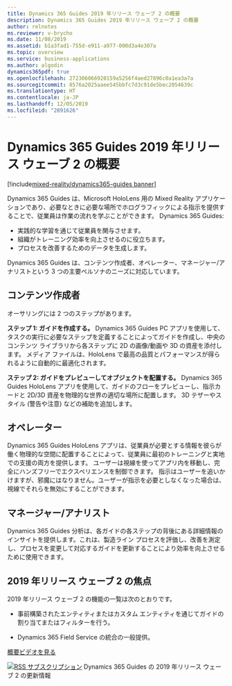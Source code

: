 ```yaml
---
title: Dynamics 365 Guides 2019 年リリース ウェーブ 2 の概要
description: Dynamics 365 Guides 2019 年リリース ウェーブ 2 の概要
author: relnotes
ms.reviewer: v-brycho
ms.date: 11/08/2019
ms.assetid: b1a3fad1-755d-e911-a977-000d3a4e307a
ms.topic: overview
ms.service: business-applications
ms.author: algodin
dynamics365pdf: true
ms.openlocfilehash: 272306066920159a5256f4aed27896c0a1ea3a7a
ms.sourcegitcommit: 8576a2025aaee545bbfc7d3c91de5bec2054639c
ms.translationtype: HT
ms.contentlocale: ja-JP
ms.lasthandoff: 12/05/2019
ms.locfileid: "2891626"
---
```

# <a name="overview-of-dynamics-365-guides-2019-release-wave-2"></a>Dynamics 365 Guides 2019 年リリース ウェーブ 2 の概要
[!include[mixed-reality/dynamics365-guides banner](../includes/mixed-reality/dynamics365-guides.md)]

<!--overview start-->
Dynamics 365 Guides は、Microsoft HoloLens 用の Mixed Reality アプリケーションであり、必要なときに必要な場所でホログラフィックによる指示を提供することで、従業員は作業の流れを学ぶことができます。 Dynamics 365 Guides:

- 実践的な学習を通じて従業員を関与させます。
- 組織がトレーニング効率を向上させるのに役立ちます。
- プロセスを改善するためのデータを生成します。

Dynamics 365 Guides は、コンテンツ作成者、オペレーター、マネージャー/アナリストという 3 つの主要ペルソナのニーズに対応しています。

## <a name="content-authors"></a>コンテンツ作成者
オーサリングには 2 つのステップがあります。

**ステップ 1: ガイドを作成する。** Dynamics 365 Guides PC アプリを使用して、タスクの実行に必要なステップを定義することによってガイドを作成し、中央のコンテンツ ライブラリから各ステップに 2D の画像/動画や 3D の資産を添付します。 メディア ファイルは、HoloLens で最高の品質とパフォーマンスが得られるように自動的に最適化されます。

**ステップ 2: ガイドをプレビューしてオブジェクトを配置する。** Dynamics 365 Guides HoloLens アプリを使用して、ガイドのフローをプレビューし、指示カードと 2D/3D 資産を物理的な世界の適切な場所に配置します。 3D テザーやスタイル (警告や注意) などの補助を追加します。

## <a name="operators"></a>オペレーター
Dynamics 365 Guides HoloLens アプリは、従業員が必要とする情報を彼らが働く物理的な空間に配置することによって、従業員に最初のトレーニングと実地での支援の両方を提供します。 ユーザーは視線を使ってアプリ内を移動し、完全にハンズフリーでエクスペリエンスを制御できます。 指示はユーザーを追いかけますが、邪魔にはなりません。ユーザーが指示を必要としなくなった場合は、視線でそれらを無効にすることができます。

## <a name="managersanalysts"></a>マネージャー/アナリスト
Dynamics 365 Guides 分析は、各ガイドの各ステップの背後にある詳細情報のインサイトを提供します。これは、製造ライン プロセスを評価し、改善を測定し、プロセスを変更して対応するガイドを更新することにより効率を向上させるために使用できます。

## <a name="focus-for-2019-release-wave-2"></a>2019 年リリース ウェーブ 2 の焦点
2019 年リリース ウェーブ 2 の機能の一覧は次のとおりです。

- 事前構築されたエンティティまたはカスタム エンティティを通じてガイドの割り当てまたはフィルターを行う。

- Dynamics 365 Field Service の統合の一般提供。

[概要ビデオを見る](https://aka.ms/ROGMRG19RW2ROV)

[![RSS サブスクリプション](/dynamics365-release-plan/media/feed-icon.png "RSS サブスクリプション")](https://docs.microsoft.com/api/search/rss?locale=en-us&$filter=scopes%2Fany(t%3A%20t%20eq%20%27dynamics365-guides-192%27)) Dynamics 365 Guides の 2019 年リリース ウェーブ 2 の更新情報
<!--overview end-->